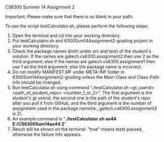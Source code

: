 CS6300 Summer 14 Assignment 2

Important: Please make sure that there is no blank in your path.

To use the script testCalculator.sh, please perform the following steps:
  1. Open the terminal and cd into your working directory.
  2. Put testCalculator.sh and 6300Sum14Assignment2-grading project in your working directory.
  3. Check the package names (both under src and test) of the student's solution. If the names are gatech.cs6300.assignment2 then use 2 as the third argument; else if the names are gatech.cs6300.assignment1 then use 1 as the third argument; else the package name is incorrect.
  4. Do not modify MANIFEST.MF under META-INF folder in 6300Sum14Assignment2-grading unless the Main-Class and Class-Path info should be changed.
  5. Run testCalculator.sh using command "./testCalculator.sh \<gt_userid\> \<path_of_student_repo\> \<number_1_or_2\>". The first argument is the student's gt userid, the second one is the path of the student's repo after you pull it from GitHub, and the third argument is the number of assignment used in the package name(ie., gatech.cs6300.assignment2 is 2). 
  6. An example command is "<b>./testCalculator.sh ao44 E:/CS6300Sum14ao44 2</b>"
  7. Result will be shown on the terminal: "true" means tests passed, otherwise the failure info appears.

